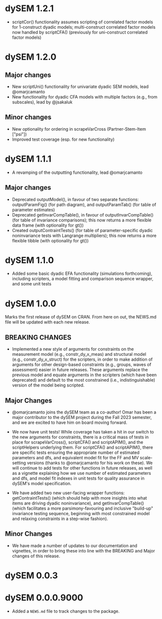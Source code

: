 # dySEM 1.2.1

* scriptCor() functionality assumes scripting of correlated factor models for 1-construct dyadic models; multi-construct correlated factor models now handled by scriptCFA() (previously for uni-construct correlated factor models)

# dySEM 1.2.0

## Major changes

* New scriptUni() functionality for univariate dyadic SEM models, lead @omarjcamanto
* New functionality for dyadic CFA models with multiple factors (e.g., from subscales), lead by @jsakaluk

## Minor changes

* New optionality for ordering in scrapeVarCross (Partner-Stem-Item ["psi"])
* Improved test coverage (esp. for new functionality)

# dySEM 1.1.1

* A revamping of the outputting functionality, lead @omarjcamanto

## Major changes

* Deprecated outputModel(), in favour of two separate functions: outputParamFig() (for path diagram), and outputParamTab() (for table of parameter estimates)
* Deprecated getInvarCompTable(), in favour of outputInvarCompTable() (for table of invariance comparisons); this now returns a more flexible data frame (with optionality for gt())
* Created outputContraintTests() (for table of parameter-specific dyadic noninvariance tests with Langrange multipliers); this now returns a more flexible tibble (with optionality for gt())

# dySEM 1.1.0

* Added some basic dyadic EFA functionality (simulations forthcoming), including scripters,  a model fitting and comparison sequence wrapper, and some unit tests

# dySEM 1.0.0

Marks the first release of dySEM on CRAN. From here on out, the NEWS.md file will be updated with each new release.

## BREAKING CHANGES

* Implemented a new style of arguments for constraints on the measurement model (e.g., constr_dy_x_meas) and structural model (e.g., constr_dy_x_struct) for the scripters, in order to make addition of arguments for other design-based constraints (e.g., groups, waves of assessment) easier in future releases. These arguments replace the previous model and equate arguments in the scripters (which have been deprecated) and default to the most constrained (i.e., indistinguishable) version of the model being scripted.

## Major Changes

* @omarjcamanto joins the dySEM team as a co-author! Omar has been a major contributor to the dySEM project during the Fall 2023 semester, and we are excited to have him on board moving forward.

* We now have unit tests! While coverage has taken a hit in our switch to the new arguments for constraints, there is a critical mass of tests in place for scrapeVarCross(), scriptCFA() and scriptAPIM(), and the scriptHelpers underlying them. For scriptCFA() and scriptAPIM(), there are specific tests ensuring the appropriate number of estimated parameters and dfs, and equivalent model fit for the FF and MV scale-setting versions (thanks to @omarjcamanto for his work on these). We will continue to add tests for other functions in future releases, as well as a vignette explaining how we use number of estimated parameters and dfs, and model fit indexes in unit tests for quality assurance in dySEM's model specification.

* We have added two new user-facing wrapper functions: getContraintTests() (which should help with more insights into what items are driving dyadic noninvariance), and getInvarCompTable() (which facilitates a more parsimony-favouring and inclusive "build-up" invariance testing sequence, beginning with most constrained model and relaxing constraints in a step-wise fashion).

## Minor Changes

* We have made a number of updates to our documentation and vignettes, in order to bring these into line with the BREAKING and Major changes of this release.

# dySEM 0.0.3

# dySEM 0.0.0.9000

* Added a `NEWS.md` file to track changes to the package.

